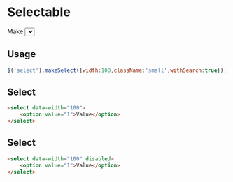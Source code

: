 # Selectable


Make <select> more beauty by jQuery


## Usage
```javascript
$('select').makeSelect({width:100,className:'small',withSearch:true});
```


## Select



```html
<select data-width="100">
	<option value="1">Value</option>
</select>
```



## Select


```html
<select data-width="100" disabled>
	<option value="1">Value</option>
</select>
```